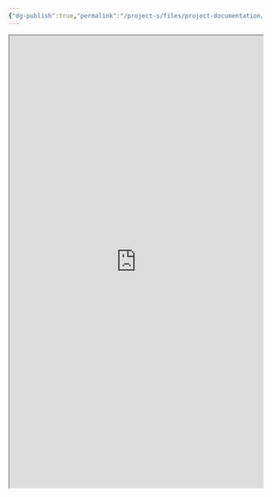 ```yaml
---
{"dg-publish":true,"permalink":"/project-s/files/project-documentation/duplex/arhitekturnye-resheniya-ar-duplex/","noteIcon":"","updated":"2024-12-02T04:47:34.454+03:00"}
---
```



<Center>
<iframe src="https://drive.google.com/file/d/1J0Zvi0NJPQzW5GF7QVbRPaPRO4n2BNbW/preview" width="100%" height="900" allow="autoplay"></iframe>
</Center>